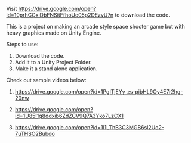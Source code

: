 Visit https://drive.google.com/open?id=10prhCGxiDbFNSitFfhoUe05p2DEzvU7n to download the code.

This is a project on making an arcade style space shooter game but with heavy graphics made on Unity Engine. 

Steps to use:

1. Download the code.
2. Add it to a Unity Project Folder.
3. Make it a stand alone application.


Check out sample videos below:

1. https://drive.google.com/open?id=1PgITjEYy_zs-pibHL9Oy4E7r2hg-20nw

2. https://drive.google.com/open?id=1U85I1g8ddxib6ZdZCV9Q7A3Yko7LzCX1

3. https://drive.google.com/open?id=1l1LThB3C3MGB6sl2Uo2-7uTHSO2Bubdo




